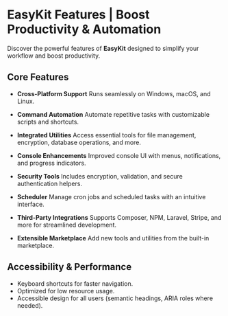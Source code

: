# EasyKit Features | Boost Productivity & Automation

<!--
  Meta Description: Explore EasyKit's core features for developers and power users, including automation, cross-platform support, security, and accessibility.
-->

Discover the powerful features of **EasyKit** designed to simplify your workflow and boost productivity.

## Core Features

- **Cross-Platform Support**
  Runs seamlessly on Windows, macOS, and Linux.

- **Command Automation**
  Automate repetitive tasks with customizable scripts and shortcuts.

- **Integrated Utilities**
  Access essential tools for file management, encryption, database operations, and more.

- **Console Enhancements**
  Improved console UI with menus, notifications, and progress indicators.

- **Security Tools**
  Includes encryption, validation, and secure authentication helpers.

- **Scheduler**
  Manage cron jobs and scheduled tasks with an intuitive interface.

- **Third-Party Integrations**
  Supports Composer, NPM, Laravel, Stripe, and more for streamlined development.

- **Extensible Marketplace**
  Add new tools and utilities from the built-in marketplace.

## Accessibility & Performance

- Keyboard shortcuts for faster navigation.
- Optimized for low resource usage.
- Accessible design for all users (semantic headings, ARIA roles where needed).

<!-- Accessibility: All features are described with clear headings and bullet points for screen readers. -->
